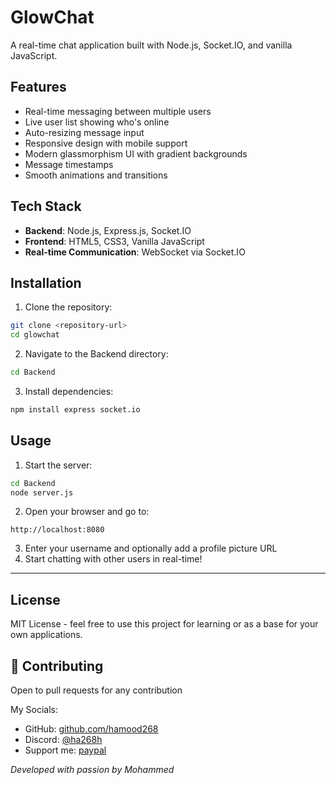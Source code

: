 # GlowChat

A real-time chat application built with Node.js, Socket.IO, and vanilla JavaScript.

## Features

- Real-time messaging between multiple users
- Live user list showing who's online
- Auto-resizing message input
- Responsive design with mobile support
- Modern glassmorphism UI with gradient backgrounds
- Message timestamps
- Smooth animations and transitions

## Tech Stack

- **Backend**: Node.js, Express.js, Socket.IO
- **Frontend**: HTML5, CSS3, Vanilla JavaScript
- **Real-time Communication**: WebSocket via Socket.IO

## Installation

1. Clone the repository:
```bash
git clone <repository-url>
cd glowchat
```

2. Navigate to the Backend directory:
```bash
cd Backend
```

3. Install dependencies:
```bash
npm install express socket.io
```

## Usage

1. Start the server:
```bash
cd Backend
node server.js
```

2. Open your browser and go to:
```
http://localhost:8080
```

3. Enter your username and optionally add a profile picture URL
4. Start chatting with other users in real-time!

---


## License

MIT License - feel free to use this project for learning or as a base for your own applications.

## 🤝 Contributing  
Open to pull requests for any contribution


My Socials:
- GitHub: [github.com/hamood268](https://github.com/hamood268)
- Discord: [@ha268h](https://discord.com/users/804230882693087242)
- Support me: [paypal](https://paypal.me/Mohammed0268)

*Developed with passion by Mohammed*